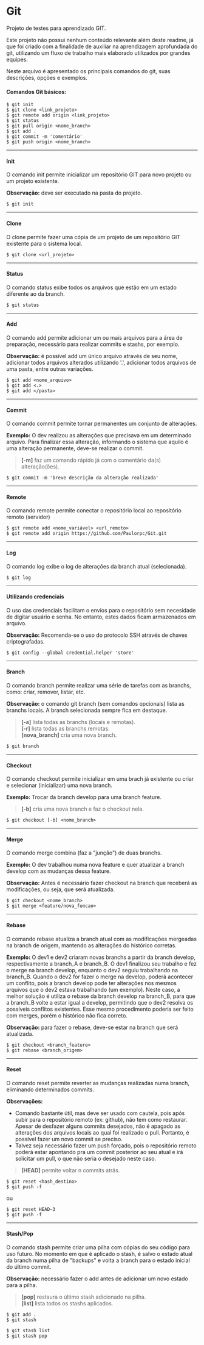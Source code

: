 # Git
Projeto de testes para aprendizado GIT.

Este projeto não possui nenhum conteúdo relevante além deste readme, já que foi criado com a finalidade de auxiliar na aprendizagem aprofundada do git, utilizando um fluxo de trabalho mais elaborado utilizados por grandes equipes.

Neste arquivo é apresentado os principais comandos do git, suas descrições, opções e exemplos.  

#### Comandos Git básicos:

```shell
$ git init
$ git clone <link_projeto>
$ git remote add origin <link_projeto>
$ git status
$ git pull origin <nome_branch>
$ git add .
$ git commit -m 'comentário'
$ git push origin <nome_branch>
```

---

#### Init
O comando init permite inicializar um repositório GIT para novo projeto ou um projeto existente.

**Observação:** deve ser executado na pasta do projeto.

```shell
$ git init
```

---

#### Clone
O clone permite fazer uma cópia de um projeto de um repositório GIT existente para o sistema local.

```shell
$ git clone <url_projeto>
```

---

#### Status
O comando status exibe todos os arquivos que estão em um estado diferente ao da branch. 

```shell
$ git status
```

---

#### Add
O comando add permite adicionar um ou mais arquivos para a área de preparação, necessário para realizar commits e stashs, por exemplo.

**Observação:** é possível add um único arquivo através de seu nome, adicionar todos arquivos alterados utilizando '.', adicionar todos arquivos de uma pasta, entre outras variações.   

```shell
$ git add <nome_arquivo>
$ git add <.>
$ git add </pasta>
```

---

#### Commit
O comando commit permite tornar permanentes um conjunto de alterações.

**Exemplo:** O dev realizou as alterações que precisava em um determinado arquivo. Para finalizar essa alteração, informando o sistema que aquilo é uma alteração permanente, deve-se realizar o commit.

>**[-m]** faz um comando rápido já com o comentário da(s) alteração(ões).

```shell
$ git commit -m 'breve descrição da alteração realizada' 
```

---

#### Remote
O comando remote permite conectar o repositório local ao repositório remoto (servidor)
   
```shell
$ git remote add <nome_variável> <url_remoto>
$ git remote add origin https://github.com/Paulorpc/Git.git 
```

---

#### Log
O comando log exibe o log de alterações da branch atual (selecionada).
     
```shell
$ git log
```

---

#### Utilizando credenciais
O uso das credenciais facilitam o envios para o repositório sem necesidade de digitar usuário e senha. No entanto, estes dados ficam armazenados em arquivo. 

**Observação:** Recomenda-se o uso do protocolo SSH através de chaves criptografadas. 

```shell
$ git config --global credential.helper 'store'
```

---

#### Branch
O comando branch permite realizar uma série de tarefas com as branchs, como: criar, remover, listar, etc.

**Observação:** o comando git branch (sem comandos opcionais) lista as branchs locais. A branch selecionada sempre fica em destaque.

>**[-a]** lista todas as branchs (locais e remotas).  
**[-r]** lista todas as branchs remotas.  
**[nova_branch]** cria uma nova branch.

```shell
$ git branch
```

---

#### Checkout
O comando checkout permite inicializar em uma brach já existente ou criar e selecionar (inicializar) uma nova branch. 

**Exemplo:** Trocar da branch develop para uma branch feature.

>**[-b]** cria uma nova branch e faz o checkout nela.
 
```shell
$ git checkout [-b] <nome_branch>
```

---

#### Merge
O comando merge combina (faz a "junção") de duas branchs. 

**Exemplo:** O dev trabalhou numa nova feature e quer atualizar a branch develop com as mudanças dessa feature.

**Observação:** Antes é necessário fazer checkout na branch que receberá as modificações, ou seja, que será atualizada.   

```shell
$ git checkout <nome_branch>
$ git merge <feature/nova_funcao>
```

---

#### Rebase
O comando rebase atualiza a branch atual com as modificações mergeadas na branch de origem, mantendo as alterações do histórico corretas. 

**Exemplo:** O dev1 e dev2 criaram novas branchs a partir da branch develop, respectivamente a branch_A e branch_B. O dev1 finalizou seu trabalho e fez o merge na branch develop, enquanto o dev2 seguiu trabalhando na branch_B. Quando o dev2 for fazer o merge na develop, poderá acontecer um conflito, pois a branch develop pode ter alterações nos mesmos arquivos que o dev2 estava trabalhando (um exemplo). Neste caso, a melhor solução é utiliza o rebase da branch develop na branch_B, para que a branch_B volte a estar igual a develop, permitindo que o dev2 resolva os possíveis conflitos existentes. Esse mesmo procedimento poderia ser feito com merges, porém o histórico não fica correto.

**Observação:** para fazer o rebase, deve-se estar na branch que será atualizada.    

```shell
$ git checkout <branch_feature>
$ git rebase <branch_origem>
```

---

#### Reset
O comando reset permite reverter as mudanças realizadas numa branch, eliminando determinados commits.    

**Observações:** 
- Comando bastante útil, mas deve ser usado com cautela, pois após subir para o repositório remoto (ex: github), não tem como restaurar. Apesar de desfazer alguns commits desejados, não é apagado as alterações dos arquivos locais ao qual foi realizado o pull. Portanto, é possível fazer um novo commit se preciso.
- Talvez seja necessário fazer um push forçado, pois o repositório remoto poderá estar apontando pra um commit posterior ao seu atual e irá solicitar um pull, o que não seria o desejado neste caso.

>**[HEAD]** permite voltar n commits atrás.
   
```shell
$ git reset <hash_destino> 
$ git push -f 
```
ou

```shell
$ git reset HEAD~3
$ git push -f
```

---

#### Stash/Pop
O comando stash permite criar uma pilha com cópias do seu código para uso futuro. No momento em que é aplicado o stash, é salvo o estado atual da branch numa pilha de "backups" e volta a branch para o estado inicial do último commit. 

**Observação:** necessário fazer o add antes de adicionar um novo estado para a pilha.

>**[pop]** restaura o último stash adicionado na pilha.  
**[list]** lista todos os stashs aplicados.         

```shell
$ git add .
$ git stash

$ git stash list
$ git stash pop
```

